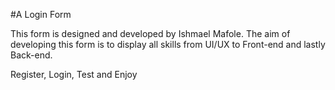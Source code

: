 #A Login Form

This form is designed and developed by Ishmael Mafole.
The aim of developing this form is to display all skills from UI/UX to Front-end and lastly
Back-end.

Register, Login, Test and Enjoy
